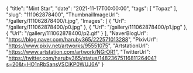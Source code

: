{
   "title": "Mint Star",
   "date": "2021-11-17T00:00:00",
   "tags": [
      "Topaz"
   ],
   "slug": "111062878400",
   "ThumbnailImageUrl": "/gallery/111062878400/t.jpg",
   "Images": [
      {
         "Url": "/gallery/111062878400/p0.jpg"
      },
      {
         "Url": "/gallery/111062878400/p1.jpg"
      },
      {
         "Url": "/gallery/111062878400/p2.gif"
      }
   ],
   "NaverBlogUrl": "https://blog.naver.com/haruby365/222571013288",
   "PixivUrl": "https://www.pixiv.net/artworks/95551075",
   "ArtstationUrl": "https://www.artstation.com/artwork/NGrOR1",
   "TwitterUrl": "https://twitter.com/haruby365/status/1482367511681126404?s=20&t=HO1nRbSansVSCiKP0WUJ6A"
}